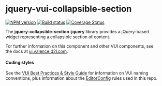 # jquery-vui-collapsible-section
[![NPM version][npm-image]][npm-url]
[![Build status][ci-image]][ci-url]
[![Coverage Status][coverage-image]][coverage-url]

The **jquery-collapsible-section-jquery** library provides a jQuery-based widget representing a collapsible section of content.

For further information on this component and other VUI components, see the docs at [ui.valence.d2l.com](http://ui.valence.d2l.com/).

#### Coding styles
See the [VUI Best Practices & Style Guide](https://github.com/Brightspace/valence-ui-docs/wiki/Best-Practices-&-Style-Guide) for information on VUI naming conventions, plus information about the [EditorConfig](http://editorconfig.org) rules used in this repo.

[npm-url]: https://npmjs.org/package/jquery-vui-collapsible-section
[npm-image]: https://img.shields.io/npm/v/jquery-vui-collapsible-section.svg
[ci-image]: https://travis-ci.org/Brightspace/jquery-valence-ui-collapsible-section.svg?branch=master
[ci-url]: https://travis-ci.org/Brightspace/jquery-valence-ui-collapsible-section
[coverage-image]: https://img.shields.io/coveralls/Brightspace/jquery-valence-ui-collapsible-section.svg
[coverage-url]: https://coveralls.io/r/Brightspace/jquery-valence-ui-collapsible-section?branch=master
